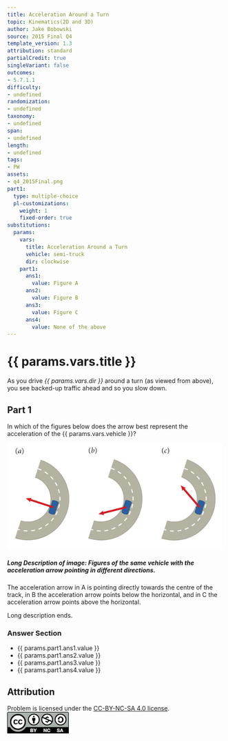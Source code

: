 ```yaml
---
title: Acceleration Around a Turn
topic: Kinematics(2D and 3D)
author: Jake Bobowski
source: 2015 Final Q4
template_version: 1.3
attribution: standard
partialCredit: true
singleVariant: false
outcomes:
- 5.7.1.1
difficulty:
- undefined
randomization:
- undefined
taxonomy:
- undefined
span:
- undefined
length:
- undefined
tags:
- PW
assets:
- q4_2015Final.png
part1:
  type: multiple-choice
  pl-customizations:
    weight: 1
    fixed-order: true
substitutions:
  params:
    vars:
      title: Acceleration Around a Turn
      vehicle: semi-truck
      dir: clockwise
    part1:
      ans1:
        value: Figure A
      ans2:
        value: Figure B
      ans3:
        value: Figure C
      ans4:
        value: None of the above
---
```

# {{ params.vars.title }}
As you drive *{{ params.vars.dir }}* around a turn (as viewed from above), you see backed-up traffic ahead and so you slow down.

## Part 1

In which of the figures below does the arrow best represent the acceleration of the {{ params.vars.vehicle }}?

<img longdesc="Acceleration around a turn.md#desc" alt="Figures of the same vehicle with the acceleration arrow pointing in different directions." src="q4_2015Final.png">

</br>

<div id="desc">
<h5>Long Description of image: Figures of the same vehicle with the acceleration arrow pointing in different directions.</h5>
The acceleration arrow in A is pointing directly towards the centre of the track, in B the acceleration arrow points below the horizontal, and in C the acceleration arrow points above the horizontal.
<p>Long description ends.</p>
<div>

### Answer Section

- {{ params.part1.ans1.value }}
- {{ params.part1.ans2.value }}
- {{ params.part1.ans3.value }}
- {{ params.part1.ans4.value }}

## Attribution

Problem is licensed under the [CC-BY-NC-SA 4.0 license](https://creativecommons.org/licenses/by-nc-sa/4.0/).<br> ![The Creative Commons 4.0 license requiring attribution-BY, non-commercial-NC, and share-alike-SA license.](https://raw.githubusercontent.com/firasm/bits/master/by-nc-sa.png)